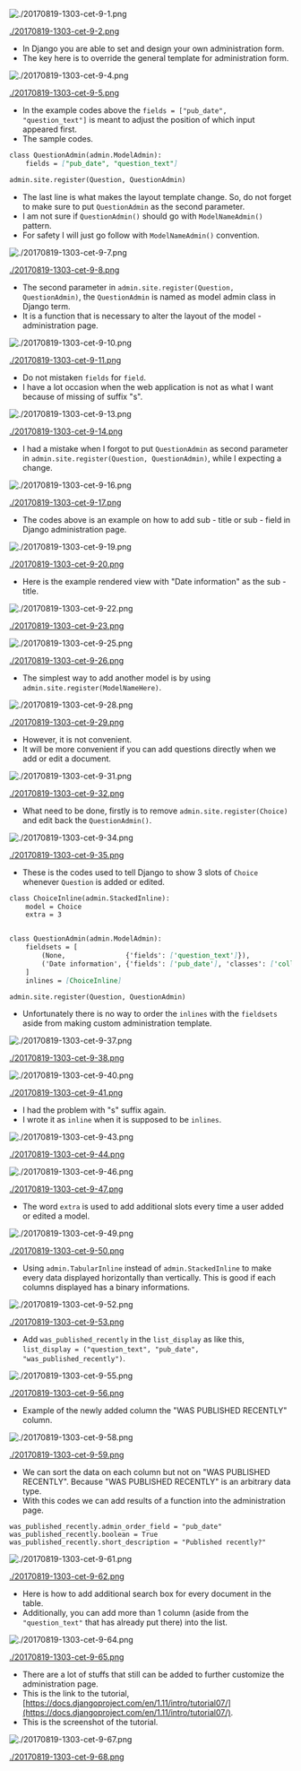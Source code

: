 ![./20170819-1303-cet-9-1.png](./20170819-1303-cet-9-1.png)

[./20170819-1303-cet-9-2.png](./20170819-1303-cet-9-2.png)

* In Django you are able to set and design your own administration form.
* The key here is to override the general template for administration form.

![./20170819-1303-cet-9-4.png](./20170819-1303-cet-9-4.png)

[./20170819-1303-cet-9-5.png](./20170819-1303-cet-9-5.png)

* In the example codes above the `fields = ["pub_date", "question_text"]` is meant to adjust the position of which input appeared first.
* The sample codes.

```markdown
class QuestionAdmin(admin.ModelAdmin):
    fields = ["pub_date", "question_text"]

admin.site.register(Question, QuestionAdmin)
```

* The last line is what makes the layout template change. So, do not forget to make sure to put `QuestionAdmin` as the second parameter.
* I am not sure if `QuestionAdmin()` should go with `ModelNameAdmin()` pattern.
* For safety I will just go follow with `ModelNameAdmin()` convention.

![./20170819-1303-cet-9-7.png](./20170819-1303-cet-9-7.png)

[./20170819-1303-cet-9-8.png](./20170819-1303-cet-9-8.png)

* The second parameter in `admin.site.register(Question, QuestionAdmin)`, the `QuestionAdmin` is named as model admin class in Django term.
* It is a function that is necessary to alter the layout of the model - administration page.

![./20170819-1303-cet-9-10.png](./20170819-1303-cet-9-10.png)

[./20170819-1303-cet-9-11.png](./20170819-1303-cet-9-11.png)

* Do not mistaken `fields` for `field`.
* I have a lot occasion when the web application is not as what I want because of missing of suffix "s".

![./20170819-1303-cet-9-13.png](./20170819-1303-cet-9-13.png)

[./20170819-1303-cet-9-14.png](./20170819-1303-cet-9-14.png)

* I had a mistake when I forgot to put `QuestionAdmin` as second parameter in `admin.site.register(Question, QuestionAdmin)`, while I expecting a change.

![./20170819-1303-cet-9-16.png](./20170819-1303-cet-9-16.png)

[./20170819-1303-cet-9-17.png](./20170819-1303-cet-9-17.png)

* The codes above is an example on how to add sub - title or sub - field in Django administration page.

![./20170819-1303-cet-9-19.png](./20170819-1303-cet-9-19.png)

[./20170819-1303-cet-9-20.png](./20170819-1303-cet-9-20.png)

* Here is the example rendered view with "Date information" as the sub - title.

![./20170819-1303-cet-9-22.png](./20170819-1303-cet-9-22.png)

[./20170819-1303-cet-9-23.png](./20170819-1303-cet-9-23.png)

![./20170819-1303-cet-9-25.png](./20170819-1303-cet-9-25.png)

[./20170819-1303-cet-9-26.png](./20170819-1303-cet-9-26.png)

* The simplest way to add another model is by using `admin.site.register(ModelNameHere)`.

![./20170819-1303-cet-9-28.png](./20170819-1303-cet-9-28.png)

[./20170819-1303-cet-9-29.png](./20170819-1303-cet-9-29.png)

* However, it is not convenient.
* It will be more convenient if you can add questions directly when we add or edit a document.

![./20170819-1303-cet-9-31.png](./20170819-1303-cet-9-31.png)

[./20170819-1303-cet-9-32.png](./20170819-1303-cet-9-32.png)

* What need to be done, firstly is to remove `admin.site.register(Choice)` and edit back the `QuestionAdmin()`.

![./20170819-1303-cet-9-34.png](./20170819-1303-cet-9-34.png)

[./20170819-1303-cet-9-35.png](./20170819-1303-cet-9-35.png)

* These is the codes used to tell Django to show 3 slots of `Choice` whenever `Question` is added or edited.

```markdown
class ChoiceInline(admin.StackedInline):
    model = Choice
    extra = 3


class QuestionAdmin(admin.ModelAdmin):
    fieldsets = [
        (None,               {'fields': ['question_text']}),
        ('Date information', {'fields': ['pub_date'], 'classes': ['collapse']}),
    ]
    inlines = [ChoiceInline]

admin.site.register(Question, QuestionAdmin)
```

* Unfortunately there is no way to order the `inlines` with the `fieldsets` aside from making custom administration template.

![./20170819-1303-cet-9-37.png](./20170819-1303-cet-9-37.png)

[./20170819-1303-cet-9-38.png](./20170819-1303-cet-9-38.png)

![./20170819-1303-cet-9-40.png](./20170819-1303-cet-9-40.png)

[./20170819-1303-cet-9-41.png](./20170819-1303-cet-9-41.png)

* I had the problem with "s" suffix again.
* I wrote it as `inline` when it is supposed to be `inlines`.

![./20170819-1303-cet-9-43.png](./20170819-1303-cet-9-43.png)

[./20170819-1303-cet-9-44.png](./20170819-1303-cet-9-44.png)

![./20170819-1303-cet-9-46.png](./20170819-1303-cet-9-46.png)

[./20170819-1303-cet-9-47.png](./20170819-1303-cet-9-47.png)

* The word `extra` is used to add additional slots every time a user added or edited a model.

![./20170819-1303-cet-9-49.png](./20170819-1303-cet-9-49.png)

[./20170819-1303-cet-9-50.png](./20170819-1303-cet-9-50.png)

* Using `admin.TabularInline` instead of `admin.StackedInline` to make every data displayed horizontally than vertically. This is good if each columns displayed has a binary informations.

![./20170819-1303-cet-9-52.png](./20170819-1303-cet-9-52.png)

[./20170819-1303-cet-9-53.png](./20170819-1303-cet-9-53.png)

* Add `was_published_recently` in the `list_display` as like this, `list_display = ("question_text", "pub_date", "was_published_recently")`.

![./20170819-1303-cet-9-55.png](./20170819-1303-cet-9-55.png)

[./20170819-1303-cet-9-56.png](./20170819-1303-cet-9-56.png)

* Example of the newly added column the "WAS PUBLISHED RECENTLY" column.

![./20170819-1303-cet-9-58.png](./20170819-1303-cet-9-58.png)

[./20170819-1303-cet-9-59.png](./20170819-1303-cet-9-59.png)

* We can sort the data on each column but not on "WAS PUBLISHED RECENTLY". Because "WAS PUBLISHED RECENTLY" is an arbitrary data type.
* With this codes we can add results of a function into the administration page.

```
was_published_recently.admin_order_field = "pub_date"
was_published_recently.boolean = True
was_published_recently.short_description = "Published recently?"
```

![./20170819-1303-cet-9-61.png](./20170819-1303-cet-9-61.png)

[./20170819-1303-cet-9-62.png](./20170819-1303-cet-9-62.png)

* Here is how to add additional search box for every document in the table.
* Additionally, you can add more than 1 column (aside from the `"question_text"` that has already put there) into the list.

![./20170819-1303-cet-9-64.png](./20170819-1303-cet-9-64.png)

[./20170819-1303-cet-9-65.png](./20170819-1303-cet-9-65.png)

* There are a lot of stuffs that still can be added to further customize the administration page.
* This is the link to the tutorial, [https://docs.djangoproject.com/en/1.11/intro/tutorial07/](https://docs.djangoproject.com/en/1.11/intro/tutorial07/).
* This is the screenshot of the tutorial.

![./20170819-1303-cet-9-67.png](./20170819-1303-cet-9-67.png)

[./20170819-1303-cet-9-68.png](./20170819-1303-cet-9-68.png)